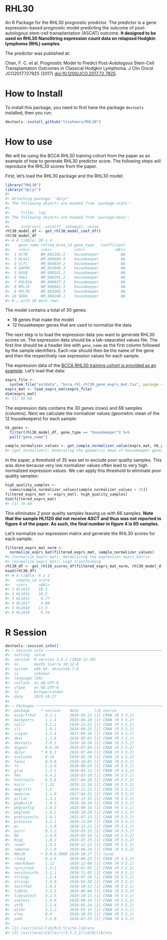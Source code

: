 
<!-- README.md is generated from README.Rmd. Please edit that file -->

# RHL30

An R Package for the RHL30 prognostic predictor. The predictor is a gene
expression-based prognostic model predicting the outcome of
post-autologous stem-cell transplantation (ASCAT) outcome. **It designed
to be used on RHL30 NanoString expression count data on relapsed Hodgkin
lymphoma (RHL) samples**.

The predictor was published at:

Chan, F. C. et al. Prognostic Model to Predict Post-Autologous Stem-Cell
Transplantation Outcomes in Classical Hodgkin Lymphoma. J Clin Oncol
JCO2017727925 (2017) <doi:10.1200/JCO.2017.72.7925>.

# How to Install

To install this package, you need to first have the package `devtools`
installed, then you run:

``` r
devtools::install_github("tinyheero/RHL30")
```

# How to use

We will be using the BCCA RHL30 training cohort from the paper as an
example of how to generate RHL30 predictor score. The following steps
will reproduce the RHL30 scores from the paper.

First, let’s load the RHL30 package and the RHL30 model:

``` r
library("RHL30")
library("dplyr")
#> 
#> Attaching package: 'dplyr'
#> The following objects are masked from 'package:stats':
#> 
#>     filter, lag
#> The following objects are masked from 'package:base':
#> 
#>     intersect, setdiff, setequal, union
rhl30_model_df <- get_rhl30_model_coef_df()
rhl30_model_df
#> # A tibble: 30 x 4
#>    gene_name refseq_mrna_id gene_type   coefficient
#>    <chr>     <chr>          <chr>             <dbl>
#>  1 ACTB      NM_001101.2    housekeeper          NA
#>  2 ALAS1     NM_000688.4    housekeeper          NA
#>  3 CLTC      NM_004859.2    housekeeper          NA
#>  4 GAPDH     NM_002046.3    housekeeper          NA
#>  5 GUSB      NM_000181.1    housekeeper          NA
#>  6 PGK1      NM_000291.2    housekeeper          NA
#>  7 POLR2A    NM_000937.2    housekeeper          NA
#>  8 RPL19     NM_000981.3    housekeeper          NA
#>  9 RPLP0     NM_001002.3    housekeeper          NA
#> 10 SDHA      NM_004168.1    housekeeper          NA
#> # … with 20 more rows
```

The model contains a total of 30 genes:

  - 18 genes that make the model
  - 12 housekeeper genes that are used to normalize the data

The next step is to load the expression data you want to generate RHL30
scores on. The expression data should be a tab-separated values file.
The first line should be a header line with `gene_name` as the first
column followed by the sample identifiers. Each row should then be the
name of the gene and then the respectively raw expression values for
each sample.

The expression data of the [BCCA RHL30 training cohort is provided as an
example](https://github.com/tinyheero/RHL30/blob/master/inst/extdata/bcca_rhl_rhl30_gene_exprs_mat.tsv).
Let’s load that data:

``` r
exprs_file <- 
  system.file("extdata", "bcca_rhl_rhl30_gene_exprs_mat.tsv", package = "RHL30")
exprs_mat <- load_exprs_mat(exprs_file)
dim(exprs_mat)
#> [1] 30 68
```

The expression data contains the 30 genes (rows) and 68 samples
(columns). Next we calculate the normalizer values (geometric mean of
the 12 housekeepers) for each sample:

``` r
hk_genes <- 
  filter(rhl30_model_df, gene_type == "housekeeper") %>%
  pull("gene_name")

sample_normalizer_values <- get_sample_normalizer_value(exprs_mat, hk_genes)
#> [get_normalizer]: Generating the geometric mean of housekeeper genes
```

In the paper, a threshold of 35 was set to exclude poor quality samples.
This was done because very low normalizer values often lead to very high
normalized expression values. We can apply this threshold to eliminate
poor quality samples:

``` r
high_quality_samples <- 
  names(sample_normalizer_values[sample_normalizer_values > 35])
filtered_exprs_mat <- exprs_mat[, high_quality_samples]
dim(filtered_exprs_mat)
#> [1] 30 66
```

This eliminates 2 poor quality samples leaving us with 66 samples.
**Note that the sample HL1120 did not receive ASCT and thus was not
reported in figure 4 of the paper. As such, the final number in figure 4
is 65 samples.**

Let’s normalize our expression matrix and generate the RHL30 scores for
each sample:

``` r
filtered_exprs_mat_norm <- 
  normalize_exprs_mat(filtered_exprs_mat, sample_normalizer_values)
#> [normalize_exprs_mat]: Normalizing the expression exprs_matrix
#> [normalize_exprs_mat]: Log2 transforming
rhl30_df <- get_rhl30_scores_df(filtered_exprs_mat_norm, rhl30_model_df)
head(rhl30_df)
#> # A tibble: 6 x 2
#>   sample_id score
#>   <chr>     <dbl>
#> 1 HL1013    10.3 
#> 2 HL1014    10.5 
#> 3 HL1015     9.77
#> 4 HL1017     9.80
#> 5 HL1018    11.3 
#> 6 HL1019     9.70
```

# R Session

``` r
devtools::session_info()
#> ─ Session info ──────────────────────────────────────────────────────────
#>  setting  value                       
#>  version  R version 3.5.2 (2018-12-20)
#>  os       macOS Sierra 10.12.6        
#>  system   x86_64, darwin16.7.0        
#>  ui       unknown                     
#>  language (EN)                        
#>  collate  en_GB.UTF-8                 
#>  ctype    en_GB.UTF-8                 
#>  tz       Europe/London               
#>  date     2019-10-27                  
#> 
#> ─ Packages ──────────────────────────────────────────────────────────────
#>  package     * version    date       lib source        
#>  assertthat    0.2.1      2019-03-21 [1] CRAN (R 3.5.2)
#>  backports     1.1.4      2019-04-10 [1] CRAN (R 3.5.2)
#>  callr         3.1.1      2018-12-21 [1] CRAN (R 3.5.1)
#>  cli           1.0.1      2018-09-25 [1] CRAN (R 3.5.1)
#>  crayon        1.3.4      2017-09-16 [1] CRAN (R 3.5.1)
#>  desc          1.2.0      2018-05-01 [1] CRAN (R 3.5.1)
#>  devtools      2.0.1      2018-10-26 [1] CRAN (R 3.5.1)
#>  digest        0.6.20     2019-07-04 [1] CRAN (R 3.5.2)
#>  dplyr       * 0.8.3      2019-07-04 [1] CRAN (R 3.5.2)
#>  evaluate      0.14       2019-05-28 [1] CRAN (R 3.5.2)
#>  fansi         0.4.0      2018-10-05 [1] CRAN (R 3.5.1)
#>  fs            1.2.6      2018-08-23 [1] CRAN (R 3.5.1)
#>  glue          1.3.1      2019-03-12 [1] CRAN (R 3.5.2)
#>  hms           0.4.2      2018-03-10 [1] CRAN (R 3.5.1)
#>  htmltools     0.3.6      2017-04-28 [1] CRAN (R 3.5.1)
#>  knitr       * 1.21       2018-12-10 [1] CRAN (R 3.5.1)
#>  magrittr      1.5        2014-11-22 [1] CRAN (R 3.5.1)
#>  memoise       1.1.0      2017-04-21 [1] CRAN (R 3.5.1)
#>  pillar        1.3.1      2018-12-15 [1] CRAN (R 3.5.1)
#>  pkgbuild      1.0.2      2018-10-16 [1] CRAN (R 3.5.1)
#>  pkgconfig     2.0.2      2018-08-16 [1] CRAN (R 3.5.1)
#>  pkgload       1.0.2      2018-10-29 [1] CRAN (R 3.5.1)
#>  prettyunits   1.0.2      2015-07-13 [1] CRAN (R 3.5.1)
#>  processx      3.2.1      2018-12-05 [1] CRAN (R 3.5.1)
#>  ps            1.3.0      2018-12-21 [1] CRAN (R 3.5.1)
#>  purrr         0.3.2      2019-03-15 [1] CRAN (R 3.5.2)
#>  R6            2.4.0      2019-02-14 [1] CRAN (R 3.5.2)
#>  Rcpp          1.0.2      2019-07-25 [1] CRAN (R 3.5.2)
#>  readr         1.3.1      2018-12-21 [1] CRAN (R 3.5.1)
#>  remotes       2.1.0      2019-06-24 [1] CRAN (R 3.5.2)
#>  RHL30       * 0.0.0.9000 2019-10-27 [1] local         
#>  rlang         0.4.0      2019-06-25 [1] CRAN (R 3.5.2)
#>  rmarkdown     1.11       2018-12-08 [1] CRAN (R 3.5.1)
#>  rprojroot     1.3-2      2018-01-03 [1] CRAN (R 3.5.1)
#>  sessioninfo   1.1.1      2018-11-05 [1] CRAN (R 3.5.1)
#>  stringi       1.2.4      2018-07-20 [1] CRAN (R 3.5.1)
#>  stringr       1.4.0      2019-02-10 [1] CRAN (R 3.5.1)
#>  testthat      2.0.1      2018-10-13 [1] CRAN (R 3.5.1)
#>  tibble        2.1.3      2019-06-06 [1] CRAN (R 3.5.2)
#>  tidyselect    0.2.5      2018-10-11 [1] CRAN (R 3.5.1)
#>  usethis       1.4.0      2018-08-14 [1] CRAN (R 3.5.1)
#>  utf8          1.1.4      2018-05-24 [1] CRAN (R 3.5.1)
#>  withr         2.1.2      2018-03-15 [1] CRAN (R 3.5.1)
#>  xfun          0.4        2018-10-23 [1] CRAN (R 3.5.1)
#>  yaml          2.2.0      2018-07-25 [1] CRAN (R 3.5.1)
#> 
#> [1] /usr/local/lib/R/3.5/site-library
#> [2] /usr/local/Cellar/r/3.5.2_2/lib/R/library
```
